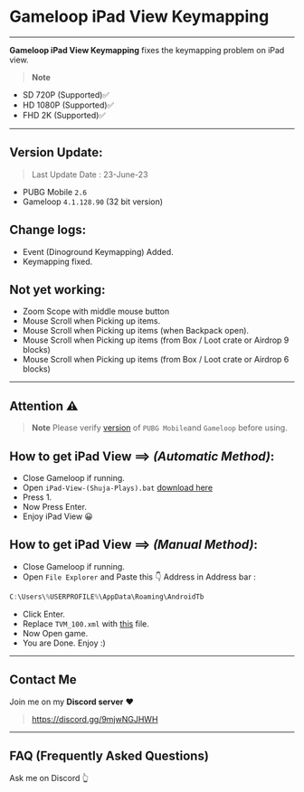 # Gameloop iPad View Keymapping

---

**Gameloop iPad View Keymapping** fixes the keymapping problem on iPad view. 
> **Note**
- SD 720P (Supported)✅
- HD 1080P (Supported)✅
- FHD 2K (Supported)✅
---

## Version Update:
> Last Update Date : 23-June-23
- PUBG Mobile `2.6`
- Gameloop `4.1.128.90` (32 bit version)

## Change logs:

- Event (Dinoground Keymapping) Added.
- Keymapping fixed.

## Not yet working:

- Zoom Scope with middle mouse button
- Mouse Scroll when Picking up items.
- Mouse Scroll when Picking up items (when Backpack open).
- Mouse Scroll when Picking up items (from Box / Loot crate or Airdrop 9 blocks)
- Mouse Scroll when Picking up items (from Box / Loot crate or Airdrop 6 blocks)
---

## Attention ⚠️

> **Note**
> Please verify [version](https://github.com/cool-dev-code/Gameloop-iPad-view-Keymapping/blob/main/Readme.md#version-update) of `PUBG Mobile`and `Gameloop` before using.

## How to get iPad View ==> *(Automatic Method)*:

- Close Gameloop if running.
- Open `iPad-View-(Shuja-Plays).bat` [download here](https://github.com/cool-dev-code/Gameloop-Pro-Keymapping/releases)
- Press 1.
- Now Press Enter.
- Enjoy iPad View 😀

## How to get iPad View ==> *(Manual Method)*:

- Close Gameloop if running.
- Open `File Explorer` and Paste this 👇 Address in Address bar : 
```js
C:\Users\%USERPROFILE%\AppData\Roaming\AndroidTb
```
- Click Enter.
- Replace `TVM_100.xml` with [this](https://github.com/cool-dev-code/Gameloop-iPad-view-Keymapping/releases) file.
- Now Open game.
- You are Done. Enjoy :)

---
## Contact Me
Join me on my **Discord server** ❤️
> https://discord.gg/9mjwNGJHWH
---
## FAQ (Frequently Asked Questions)
Ask me on Discord 👆
